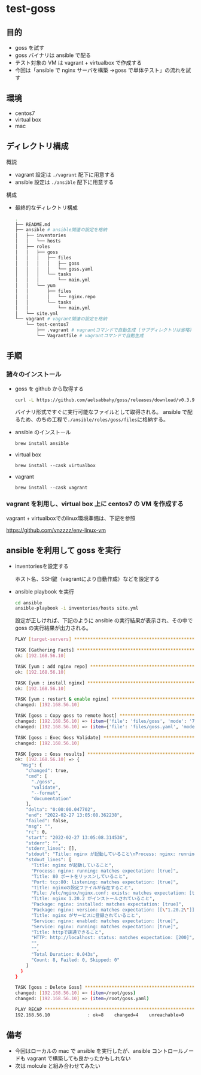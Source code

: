 # test-goss

## 目的

- goss を試す
- goss バイナリは ansible で配る
- テスト対象の VM は vagrant + virtualbox で作成する
- 今回は「ansible で nginx サーバを構築 →goss で単体テスト」の流れを試す

## 環境

- centos7
- virtual box
- mac

## ディレクトリ構成

概説

- vagrant 設定は `./vagrant` 配下に用意する
- ansible 設定は `./ansible` 配下に用意する

構成

- 最終的なディレクトリ構成

  ```bash
  .
  ├── README.md
  ├── ansible # ansible関連の設定を格納
  │   ├── inventories
  │   │   └── hosts
  │   ├── roles
  │   │   ├── goss
  │   │   │   ├── files
  │   │   │   │   ├── goss
  │   │   │   │   └── goss.yaml
  │   │   │   └── tasks
  │   │   │       └── main.yml
  │   │   └── yum
  │   │       ├── files
  │   │       │   └── nginx.repo
  │   │       └── tasks
  │   │           └── main.yml
  │   └── site.yml
  └── vagrant # vagrant関連の設定を格納
      └── test-centos7
          ├── .vagrant # vagrantコマンドで自動生成 (サブディレクトリは省略)
          └── Vagrantfile # vagrantコマンドで自動生成
  ```

## 手順

### 諸々のインストール

- goss を github から取得する

  ```bash
  curl -L https://github.com/aelsabbahy/goss/releases/download/v0.3.9/goss-linux-amd64 -o goss
  ```

  バイナリ形式ですぐに実行可能なファイルとして取得される。
  ansible で配るため、のちの工程で`./ansible/roles/goss/files`に格納する。

- ansible のインストール

  ```terminal
  brew install ansible
  ```

- virtual box

  ```terminal
  brew install --cask virtualbox
  ```

- vagrant

  ```terminal
  brew install --cask vagrant
  ```

### vagrant を利用し、virtual box 上に centos7 の VM を作成する

vagrant + virtualboxでのlinux環境準備は、下記を参照

<https://github.com/vnzzzz/env-linux-vm>

## ansible を利用して goss を実行

- inventoriesを設定する

  ホスト名、SSH鍵（vagrantにより自動作成）などを設定する

- ansible playbook を実行

  ```bash
  cd ansible
  ansible-playbook -i inventories/hosts site.yml
  ```

  設定が正しければ、下記のように ansible の実行結果が表示され、その中で goss の実行結果が出力される。

  ```bash
  PLAY [target-servers] **********************************************************************************************************

  TASK [Gathering Facts] *********************************************************************************************************
  ok: [192.168.56.10]

  TASK [yum : add nginx repo] ****************************************************************************************************
  ok: [192.168.56.10]

  TASK [yum : install nginx] *****************************************************************************************************
  ok: [192.168.56.10]

  TASK [yum : restart & enable nginx] ********************************************************************************************
  changed: [192.168.56.10]

  TASK [goss : Copy goss to remote host] *****************************************************************************************
  changed: [192.168.56.10] => (item={'file': 'files/goss', 'mode': '751'})
  changed: [192.168.56.10] => (item={'file': 'files/goss.yaml', 'mode': '666'})

  TASK [goss : Exec Goss Validate] ***********************************************************************************************
  changed: [192.168.56.10]

  TASK [goss : Goss results] *****************************************************************************************************
  ok: [192.168.56.10] => {
    "msg": {
      "changed": true,
      "cmd": [
        "./goss",
        "validate",
        "--format",
        "documentation"
      ],
      "delta": "0:00:00.047702",
      "end": "2022-02-27 13:05:08.362238",
      "failed": false,
      "msg": "",
      "rc": 0,
      "start": "2022-02-27 13:05:08.314536",
      "stderr": "",
      "stderr_lines": [],
      "stdout": "Title: nginx が起動していること\nProcess: nginx: running: matches expectation: [true]\nTitle: 80 ポートをリッスンしていること\nPort: tcp:80: listening: matches expectation: [true]\nTitle: nginxの設定ファイルが存在すること\nFile: /etc/nginx/nginx.conf: exists: matches expectation: [true]\nTitle: nginx 1.20.2 がインストールされていること\nPackage: nginx: installed: matches expectation: [true]\nPackage: nginx: version: matches expectation: [[\"1.20.2\"]]\nTitle: nginx がサービスに登録されていること\nService: nginx: enabled: matches expectation: [true]\nService: nginx: running: matches expectation: [true]\nTitle: httpで疎通できること\nHTTP: http://localhost: status: matches expectation: [200]\n\n\nTotal Duration: 0.043s\nCount: 8, Failed: 0, Skipped: 0",
      "stdout_lines": [
        "Title: nginx が起動していること",
        "Process: nginx: running: matches expectation: [true]",
        "Title: 80 ポートをリッスンしていること",
        "Port: tcp:80: listening: matches expectation: [true]",
        "Title: nginxの設定ファイルが存在すること",
        "File: /etc/nginx/nginx.conf: exists: matches expectation: [true]",
        "Title: nginx 1.20.2 がインストールされていること",
        "Package: nginx: installed: matches expectation: [true]",
        "Package: nginx: version: matches expectation: [[\"1.20.2\"]]",
        "Title: nginx がサービスに登録されていること",
        "Service: nginx: enabled: matches expectation: [true]",
        "Service: nginx: running: matches expectation: [true]",
        "Title: httpで疎通できること",
        "HTTP: http://localhost: status: matches expectation: [200]",
        "",
        "",
        "Total Duration: 0.043s",
        "Count: 8, Failed: 0, Skipped: 0"
      ]
    }
  }

  TASK [goss : Delete Goss] ******************************************************************************************************
  changed: [192.168.56.10] => (item=/root/goss)
  changed: [192.168.56.10] => (item=/root/goss.yaml)

  PLAY RECAP *********************************************************************************************************************
  192.168.56.10              : ok=8    changed=4    unreachable=0    failed=0    skipped=0    rescued=0    ignored=0
  ```

## 備考

- 今回はローカルの mac で ansible を実行したが、ansible コントロールノードも vagrant で構築しても良かったかもしれない
- 次は molcule と組み合わせてみたい
